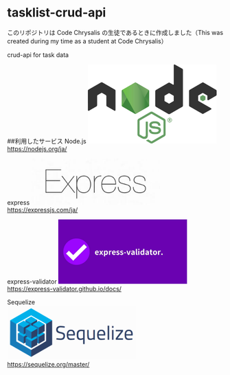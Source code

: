 # tasklist-crud-api

このリポジトリは Code Chrysalis の生徒であるときに作成しました（This was created during my time as a student at Code Chrysalis）

crud-api for task data

##利用したサービス
Node.js
<img src="./nodejs.png" width="300">
https://nodejs.org/ja/

express
<img src="./Express.jpeg" width="300">
https://expressjs.com/ja/

express-validator
<img src="./express-validator.jpeg" width="300">
https://express-validator.github.io/docs/

Sequelize  
<img src="./sequelize.png" width="300">  
https://sequelize.org/master/
